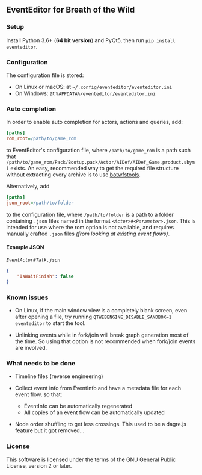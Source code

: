 ## EventEditor for Breath of the Wild

### Setup

Install Python 3.6+ (**64 bit version**) and PyQt5, then run `pip install eventeditor`.

### Configuration

The configuration file is stored:

* On Linux or macOS: at `~/.config/eventeditor/eventeditor.ini`
* On Windows: at `%APPDATA%/eventeditor/eventeditor.ini`

### Auto completion

In order to enable auto completion for actors, actions and queries, add:

```ini
[paths]
rom_root=/path/to/game_rom
```

to EventEditor's configuration file, where `/path/to/game_rom` is a path such that
`/path/to/game_rom/Pack/Bootup.pack/Actor/AIDef/AIDef_Game.product.sbyml` exists.
An easy, recommended way to get the required file structure without extracting every archive
is to use [botwfstools](https://github.com/leoetlino/botwfstools).

Alternatively, add
```ini
[paths]
json_root=/path/to/folder
```
to the configuration file, where `/path/to/folder` is a path to a folder containing `.json` files named in the format *`<Actor>`*`#`*`<Parameter>`*`.json`. This is intended for use where the rom option is not available, and requires manually crafted `.json` files *(from looking at existing event flows)*.

#### Example JSON
*`EventActor#Talk.json`*
```json
{
    "IsWaitFinish": false
}
```

### Known issues

* On Linux, if the main window view is a completely blank screen, even after opening a file, try running `QTWEBENGINE_DISABLE_SANDBOX=1 eventeditor` to start the tool.

* Unlinking events while in fork/join will break graph generation most of the time. So using that option is not recommended when fork/join events are involved.

### What needs to be done

* Timeline files (reverse engineering)

* Collect event info from EventInfo and have a metadata file for each event flow, so that:
    * EventInfo can be automatically regenerated
    * All copies of an event flow can be automatically updated

* Node order shuffling to get less crossings. This used to be a dagre.js feature but it got removed...

### License

This software is licensed under the terms of the GNU General Public License, version 2 or later.
